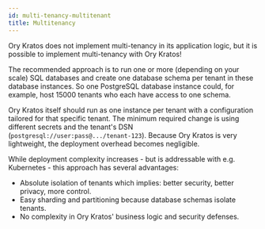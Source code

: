 ```yaml
---
id: multi-tenancy-multitenant
title: Multitenancy
---
```


Ory Kratos does not implement multi-tenancy in its application logic, but it is
possible to implement multi-tenancy with Ory Kratos!

The recommended approach is to run one or more (depending on your scale) SQL
databases and create one database schema per tenant in these database instances.
So one PostgreSQL database instance could, for example, host 15000 tenants who
each have access to one schema.

Ory Kratos itself should run as one instance per tenant with a configuration
tailored for that specific tenant. The minimum required change is using
different secrets and the tenant's DSN
(`postgresql://user:pass@.../tenant-123`). Because Ory Kratos is very
lightweight, the deployment overhead becomes negligible.

While deployment complexity increases - but is addressable with e.g.
Kubernetes - this approach has several advantages:

- Absolute isolation of tenants which implies: better security, better privacy,
  more control.
- Easy sharding and partitioning because database schemas isolate tenants.
- No complexity in Ory Kratos' business logic and security defenses.
